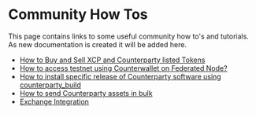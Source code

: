 Community How Tos 
===============================

This page contains links to some useful community how to's and tutorials. As new documentation is created it will be added here.

- [How to Buy and Sell XCP and Counterparty listed Tokens](/buy_and_sell_xcp.md)
- [How to access testnet using Counterwallet on Federated Node?](/access_testnet_on_federated_node.md)
- [How to install specific release of Counterparty software using counterparty_build](/install_specific_release.md)
- [How to send Counterparty assets in bulk](/send_assets_in_bulk.md)
- [Exchange Integration](/exchange_integration.md)





